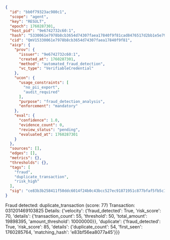 ```json
{
  "id": "bb0f79323ac980c1",
  "scope": "agent",
  "key": "RESULT",
  "epoch": 1760287301,
  "host_pid": "9e6742732c60:1",
  "hash": "5330061e7978b8cb3654d74307faea17840f9f81cad8476517d2bb1e5e7950ab",
  "cid": "QmV15330061e7978b8cb3654d74307faea17840f9f81",
  "aicp": {
    "prov": {
      "issuer": "9e6742732c60:1",
      "created_at": 1760287301,
      "method": "automated_fraud_detection",
      "vc_type": "VerifiableCredential"
    },
    "ucon": {
      "usage_constraints": [
        "no_pii_export",
        "audit_required"
      ],
      "purpose": "fraud_detection_analysis",
      "enforcement": "mandatory"
    },
    "eval": {
      "confidence": 1.0,
      "evidence_count": 0,
      "review_status": "pending",
      "evaluated_at": 1760287301
    }
  },
  "sources": [],
  "edges": [],
  "metrics": {},
  "thresholds": {},
  "tags": [
    "fraud",
    "duplicate_transaction",
    "risk_high"
  ],
  "sig": "ce83b3b258411f50ddc6014f24b0c43bcc527ec91871951c877bfaf5fb5c1824"
}
```

Fraud detected: duplicate_transaction (score: 77)
Transaction: 031201469103825
Details: {'velocity': {'fraud_detected': True, 'risk_score': 70, 'details': {'transaction_count': 55, 'threshold': 50, 'total_amount': 19898395, 'amount_threshold': 10000000}}, 'duplicate': {'fraud_detected': True, 'risk_score': 85, 'details': {'duplicate_count': 54, 'first_seen': 1760285764, 'matching_hash': 'e83bf56ea8077a45'}}}